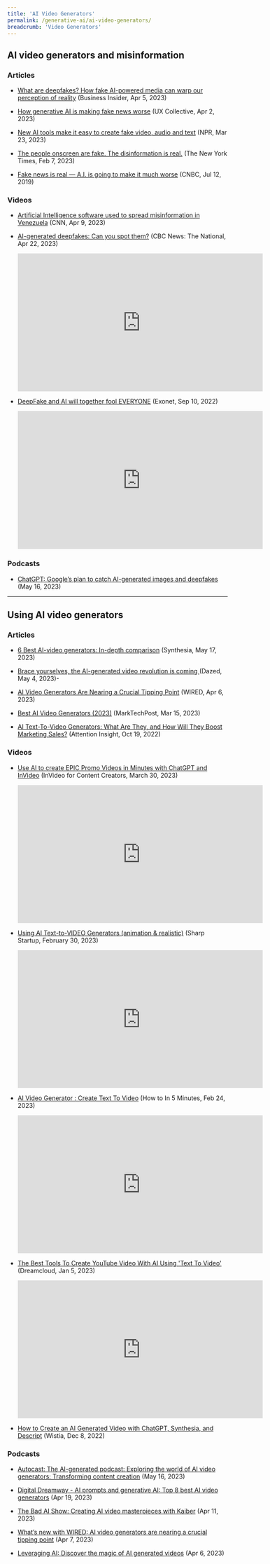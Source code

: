 ```yaml
---
title: 'AI Video Generators'
permalink: /generative-ai/ai-video-generators/
breadcrumb: 'Video Generators'
---
```


## AI video generators and misinformation

### Articles 

- [What are deepfakes? How fake AI-powered media can warp our perception of reality](https://www.businessinsider.com/guides/tech/what-is-deepfake) (Business Insider, Apr 5, 2023)

- [How generative AI is making fake news worse](https://bootcamp.uxdesign.cc/how-generative-ai-is-making-fake-news-worse-4f3408bfca63) (UX Collective, Apr 2, 2023)

- [New AI tools make it easy to create fake video, audio and text](https://www.npr.org/2023/03/23/1165146797/it-takes-a-few-dollars-and-8-minutes-to-create-a-deepfake-and-thats-only-the-sta) (NPR, Mar 23, 2023)

- [The people onscreen are fake. The disinformation is real.](https://www.nytimes.com/2023/02/07/technology/artificial-intelligence-training-deepfake.html) (The New York Times, Feb 7, 2023)

- [Fake news is real — A.I. is going to make it much worse](https://www.cnbc.com/2019/07/12/fake-news-is-real-ai-is-going-to-make-it-much-worse.html) (CNBC, Jul 12, 2019)

  

### Videos

- [Artificial Intelligence software used to spread misinformation in Venezuela](https://edition.cnn.com/videos/world/2023/04/09/exp-venezuela-artificial-intelligence-stefano-pozzebon-fst-04091aseg2-cnni-world.cnn) (CNN, Apr 9, 2023) 

  

- [AI-generated deepfakes: Can you spot them?](https://www.youtube.com/watch?v=gB7oQZDPa1I) (CBC News: The National, Apr 22, 2023)

  <iframe width="560" height="315" src="https://www.youtube.com/embed/gB7oQZDPa1I" title="YouTube video player" frameborder="0" allow="accelerometer; autoplay; clipboard-write; encrypted-media; gyroscope; picture-in-picture; web-share" allowfullscreen></iframe>

  

- [DeepFake and AI will together fool EVERYONE](https://www.youtube.com/watch?v=Wrald_EZgDQ) (Exonet, Sep 10, 2022)

  <iframe width="560" height="315" src="https://www.youtube.com/embed/Wrald_EZgDQ" title="YouTube video player" frameborder="0" allow="accelerometer; autoplay; clipboard-write; encrypted-media; gyroscope; picture-in-picture; web-share" allowfullscreen></iframe>

  

### Podcasts 

- [ChatGPT: Google’s plan to catch AI-generated images and deepfakes](https://open.spotify.com/episode/5Cv45NE41hIYuXVIsnlKn8) (May 16, 2023)

  


<hr>

## Using AI video generators

### Articles 

- [6 Best AI-video generators: In-depth comparison](https://www.synthesia.io/post/best-ai-video-generators) (Synthesia, May 17, 2023)

- [Brace yourselves, the AI-generated video revolution is coming ](https://www.dazeddigital.com/life-culture/article/59785/1/ai-generated-video-revolution-is-coming-runway-nvidia-beer-commercial)(Dazed, May 4, 2023)-

- [AI Video Generators Are Nearing a Crucial Tipping Point](https://www.wired.com/story/ai-video-generators-are-nearing-a-crucial-tipping-point/) (WIRED, Apr 6, 2023)

- [Best AI Video Generators (2023)](https://www.marktechpost.com/2023/03/15/best-text-to-video-ai-generators-2023/) (MarkTechPost, Mar 15, 2023)

- [AI Text-To-Video Generators: What Are They, and How Will They Boost Marketing Sales?](https://attentioninsight.com/ai-text-to-video-generators-what-are-they/) (Attention Insight, Oct 19, 2022)

  

### Videos

- [Use AI to create EPIC Promo Videos in Minutes with ChatGPT and InVideo](https://www.youtube.com/watch?v=wJcx2ID6_Mw&ab_channel=InVideoForContentCreators) (InVideo for Content Creators, March 30, 2023)

  <iframe width="560" height="315" src="https://www.youtube.com/embed/wJcx2ID6_Mw" title="YouTube video player" frameborder="0" allow="accelerometer; autoplay; clipboard-write; encrypted-media; gyroscope; picture-in-picture; web-share" allowfullscreen></iframe>

  

- [Using AI Text-to-VIDEO Generators (animation & realistic)](https://www.youtube.com/watch?v=tcTFbwE91WA&ab_channel=SharpStartup) (Sharp Startup, February 30, 2023)

  <iframe width="560" height="315" src="https://www.youtube.com/embed/tcTFbwE91WA" title="YouTube video player" frameborder="0" allow="accelerometer; autoplay; clipboard-write; encrypted-media; gyroscope; picture-in-picture; web-share" allowfullscreen></iframe>

  

- [AI Video Generator : Create Text To Video](https://www.youtube.com/watch?v=0EQ8t-5m1iA) (How to In 5 Minutes, Feb 24, 2023)

  <iframe width="560" height="315" src="https://www.youtube.com/embed/0EQ8t-5m1iA" title="YouTube video player" frameborder="0" allow="accelerometer; autoplay; clipboard-write; encrypted-media; gyroscope; picture-in-picture; web-share" allowfullscreen></iframe>

  

- [The Best Tools To Create YouTube Video With AI Using 'Text To Video'](https://www.youtube.com/watch?v=jDQ313g5-JU) (Dreamcloud, Jan 5, 2023)

  <iframe width="560" height="315" src="https://www.youtube.com/embed/jDQ313g5-JU" title="YouTube video player" frameborder="0" allow="accelerometer; autoplay; clipboard-write; encrypted-media; gyroscope; picture-in-picture; web-share" allowfullscreen></iframe>

- [How to Create an AI Generated Video with ChatGPT, Synthesia, and Descript](https://wistia.com/learn/production/how-to-create-an-ai-generated-video) (Wistia, Dec 8, 2022)

  

### Podcasts 

- [Autocast: The AI-generated podcast: Exploring the world of AI video generators: Transforming content creation](https://open.spotify.com/episode/04ZsRhipP6LpE4iahFwkpZ) (May 16, 2023)

- [Digital Dreamway - AI prompts and generative AI: Top 8 best AI video generators](https://open.spotify.com/episode/1pniGH7ogVl18vjivNKZ31) (Apr 19, 2023)

- [The Bad AI Show: Creating AI video masterpieces with Kaiber](https://open.spotify.com/episode/2J14Z9qvIFOo6RaWAHWVT5) (Apr 11, 2023)

- [What’s new with WIRED: AI video generators are nearing a crucial tipping point](https://open.spotify.com/episode/3vdisFBVTU4cFZ1ggLwkFc) (Apr 7, 2023)

- [Leveraging AI: Discover the magic of AI generated videos](https://open.spotify.com/episode/5CQkgoRShb4CJ2i7N2idpg) (Apr 6, 2023)

  